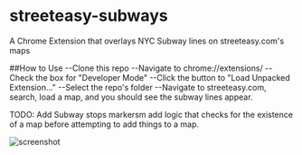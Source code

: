 # streeteasy-subways
A Chrome Extension that overlays NYC Subway lines on streeteasy.com's maps

##How to Use
--Clone this repo
--Navigate to chrome://extensions/
--Check the box for "Developer Mode"
--Click the button to "Load Unpacked Extension..."
--Select the repo's folder
--Navigate to streeteasy.com, search, load a map, and you should see the subway lines appear.


TODO:  Add Subway stops markersm add logic that checks for the existence of a map before attempting to add things to a map.

![screenshot](https://www.evernote.com/shard/s288/sh/7d282e5b-4ffc-48be-8768-662b46d6d3bc/31a2f79cd2844208/res/942376da-7edb-4599-bf97-4ae4bcf178be/skitch.png?resizeSmall&width=832)
